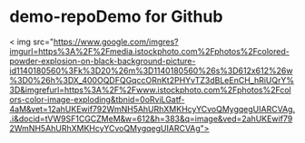 # demo-repoDemo for Github
< img src="https://www.google.com/imgres?imgurl=https%3A%2F%2Fmedia.istockphoto.com%2Fphotos%2Fcolored-powder-explosion-on-black-background-picture-id1140180560%3Fk%3D20%26m%3D1140180560%26s%3D612x612%26w%3D0%26h%3DX_400OQDFQGqccORnKt2PHYvTZ3dBLeEnCH_hRiUQrY%3D&imgrefurl=https%3A%2F%2Fwww.istockphoto.com%2Fphotos%2Fcolors-color-image-exploding&tbnid=0oRviLGatf-4aM&vet=12ahUKEwif792WmNH5AhURhXMKHcyYCvoQMygqegUIARCVAg..i&docid=tVW9SF1CGCZMeM&w=612&h=383&q=image&ved=2ahUKEwif792WmNH5AhURhXMKHcyYCvoQMygqegUIARCVAg">
